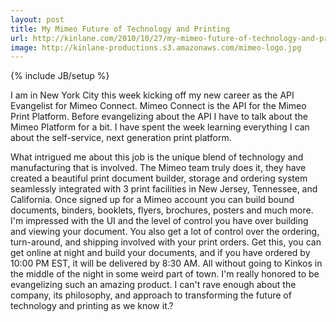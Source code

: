 ```yaml
---
layout: post
title: My Mimeo Future of Technology and Printing
url: http://kinlane.com/2010/10/27/my-mimeo-future-of-technology-and-printing/
image: http://kinlane-productions.s3.amazonaws.com/mimeo-logo.jpg
---
```

{% include JB/setup %}
I am in New York City this week kicking off my new career as the API Evangelist for Mimeo Connect.
Mimeo  Connect is the API for the Mimeo Print Platform. Before evangelizing  about the API I have to talk about the Mimeo Platform for a bit. I have  spent the week learning everything I can about the self-service, next  generation print platform.

What  intrigued me about this job is the unique blend of technology and  manufacturing that is involved. The Mimeo team truly does it, they  have created a beautiful print document builder, storage and ordering  system seamlessly integrated with 3 print facilities in New Jersey,  Tennessee, and California.
Once  signed up for a Mimeo account you can build bound documents, binders,  booklets, flyers, brochures, posters and much more. I'm impressed with  the UI and the level of control you have over building and viewing your  document.
You  also get a lot of control over the ordering, turn-around, and shipping  involved with your print orders. Get this, you can get online at night  and build your documents, and if you have ordered by 10:00 PM EST, it  will be delivered by 8:30 AM. All without going to Kinkos in the middle  of the night in some weird part of town.
I'm  really honored to be evangelizing such an amazing product. I can't  rave enough about the company, its philosophy, and approach to  transforming the future of technology and printing as we know it.?